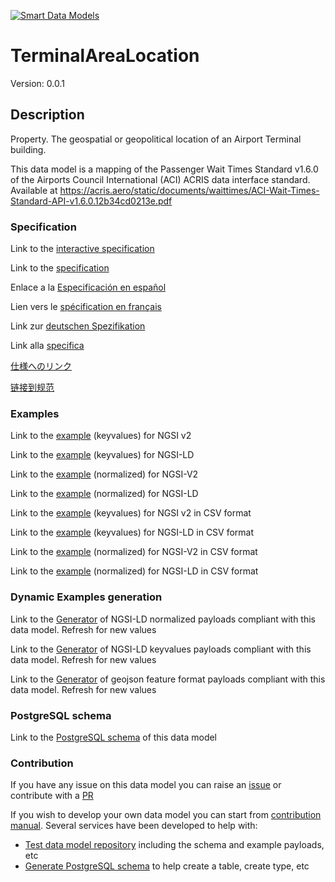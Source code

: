 [![Smart Data Models](https://smartdatamodels.org/wp-content/uploads/2022/01/SmartDataModels_logo.png "Logo")](https://smartdatamodels.org)
# TerminalAreaLocation
Version: 0.0.1

## Description 

Property. The geospatial or geopolitical location of an Airport Terminal building.

This data model is a mapping of the Passenger Wait Times Standard v1.6.0 of the Airports Council International (ACI) ACRIS data interface standard. Available at https://acris.aero/static/documents/waittimes/ACI-Wait-Times-Standard-API-v1.6.0.12b34cd0213e.pdf
### Specification

Link to the [interactive specification](https://swagger.lab.fiware.org/?url=https://smart-data-models.github.io/dataModel.ACRIS/TerminalAreaLocation/swagger.yaml)

Link to the [specification](https://github.com/smart-data-models/dataModel.ACRIS/blob/master/TerminalAreaLocation/doc/spec.md)

Enlace a la [Especificación en español](https://github.com/smart-data-models/dataModel.ACRIS/blob/master/TerminalAreaLocation/doc/spec_ES.md)

Lien vers le [spécification en français](https://github.com/smart-data-models/dataModel.ACRIS/blob/master/TerminalAreaLocation/doc/spec_FR.md)

Link zur [deutschen Spezifikation](https://github.com/smart-data-models/dataModel.ACRIS/blob/master/TerminalAreaLocation/doc/spec_DE.md)

Link alla [specifica](https://github.com/smart-data-models/dataModel.ACRIS/blob/master/TerminalAreaLocation/doc/spec_IT.md)

[仕様へのリンク](https://github.com/smart-data-models/dataModel.ACRIS/blob/master/TerminalAreaLocation/doc/spec_JA.md)

[链接到规范](https://github.com/smart-data-models/dataModel.ACRIS/blob/master/TerminalAreaLocation/doc/spec_ZH.md)
### Examples

Link to the [example](https://smart-data-models.github.io/dataModel.ACRIS/TerminalAreaLocation/examples/example.json) (keyvalues) for NGSI v2

Link to the [example](https://smart-data-models.github.io/dataModel.ACRIS/TerminalAreaLocation/examples/example.jsonld) (keyvalues) for NGSI-LD

Link to the [example](https://smart-data-models.github.io/dataModel.ACRIS/TerminalAreaLocation/examples/example-normalized.json) (normalized) for NGSI-V2

Link to the [example](https://smart-data-models.github.io/dataModel.ACRIS/TerminalAreaLocation/examples/example-normalized.jsonld) (normalized) for NGSI-LD

Link to the [example](https://github.com/smart-data-models/dataModel.ACRIS/blob/master/TerminalAreaLocation/examples/example.json.csv) (keyvalues) for NGSI v2 in CSV format

Link to the [example](https://github.com/smart-data-models/dataModel.ACRIS/blob/master/TerminalAreaLocation/examples/example.jsonld.csv) (keyvalues) for NGSI-LD in CSV format

Link to the [example](https://github.com/smart-data-models/dataModel.ACRIS/blob/master/TerminalAreaLocation/examples/example-normalized.json.csv) (normalized) for NGSI-V2 in CSV format

Link to the [example](https://github.com/smart-data-models/dataModel.ACRIS/blob/master/TerminalAreaLocation/examples/example-normalized.jsonld.csv) (normalized) for NGSI-LD in CSV format
### Dynamic Examples generation

Link to the [Generator](https://smartdatamodels.org/extra/ngsi-ld_generator.php?schemaUrl=https://raw.githubusercontent.com/smart-data-models/dataModel.ACRIS/master/TerminalAreaLocation/schema.json&email=info@smartdatamodels.org) of NGSI-LD normalized payloads compliant with this data model. Refresh for new values

Link to the [Generator](https://smartdatamodels.org/extra/ngsi-ld_generator_keyvalues.php?schemaUrl=https://raw.githubusercontent.com/smart-data-models/dataModel.ACRIS/master/TerminalAreaLocation/schema.json&email=info@smartdatamodels.org) of NGSI-LD keyvalues payloads compliant with this data model. Refresh for new values

Link to the [Generator](https://smartdatamodels.org/extra/geojson_features_generator.php?schemaUrl=https://raw.githubusercontent.com/smart-data-models/dataModel.ACRIS/master/TerminalAreaLocation/schema.json&email=info@smartdatamodels.org) of geojson feature format payloads compliant with this data model. Refresh for new values
### PostgreSQL schema

Link to the [PostgreSQL schema](https://github.com/smart-data-models/dataModel.ACRIS/blob/master/TerminalAreaLocation/schema.sql) of this data model
### Contribution

 If you have any issue on this data model you can raise an [issue](https://github.com/smart-data-models/dataModel.ACRIS/issues)  or contribute with a [PR](https://github.com/smart-data-models/dataModel.ACRIS/pulls)

 If you wish to develop your own data model you can start from [contribution manual](https://bit.ly/contribution_manual). Several services have been developed to help with: 
 - [Test data model repository](https://smartdatamodels.org/index.php/data-models-contribution-api/) including the schema and example payloads, etc
 - [Generate PostgreSQL schema](https://smartdatamodels.org/index.php/sql-service/) to help create a table, create type, etc